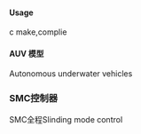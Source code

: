 #### Usage

c make,complie

#### AUV 模型

Autonomous underwater vehicles

### SMC控制器

SMC全程Slinding mode control